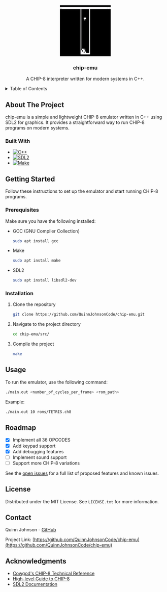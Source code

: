 
<!-- PROJECT LOGO -->
<div align="center">
  <a href="https://github.com/QuinnJohnsonCode/chip-emu">
    <img src="demos/tetris.gif" alt="Tetris running in Chip-8 Emulator" width="160" height="160">
  </a>

<h3 align="center">chip-emu</h3>

  <p align="center">
    A CHIP-8 interpreter written for modern systems in C++.
  </p>
</div>


<!-- TABLE OF CONTENTS -->
<details>
  <summary>Table of Contents</summary>
  <ol>
    <li>
      <a href="#about-the-project">About The Project</a>
      <ul>
        <li><a href="#built-with">Built With</a></li>
      </ul>
    </li>
    <li>
      <a href="#getting-started">Getting Started</a>
      <ul>
        <li><a href="#prerequisites">Prerequisites</a></li>
        <li><a href="#installation">Installation</a></li>
      </ul>
    </li>
    <li><a href="#usage">Usage</a></li>
    <li><a href="#roadmap">Roadmap</a></li>
    <li><a href="#license">License</a></li>
    <li><a href="#contact">Contact</a></li>
    <li><a href="#acknowledgments">Acknowledgments</a></li>
  </ol>
</details>


<!-- ABOUT THE PROJECT -->
## About The Project

chip-emu is a simple and lightweight CHIP-8 emulator written in C++ using SDL2 for graphics. It provides a straightforward way to run CHIP-8 programs on modern systems.


### Built With

* [![C++](https://img.shields.io/badge/C++-00599C?style=for-the-badge&logo=c%2B%2B&logoColor=white)](https://isocpp.org/)
* [![SDL2](https://img.shields.io/badge/SDL2-000000?style=for-the-badge&logo=sdl&logoColor=white)][SDL-url]
* [![Make](https://img.shields.io/badge/Make-065535?style=for-the-badge&logo=gnu&logoColor=white)](https://www.gnu.org/software/make/)


<!-- GETTING STARTED -->
## Getting Started

Follow these instructions to set up the emulator and start running CHIP-8 programs.

### Prerequisites

Make sure you have the following installed:

* GCC (GNU Compiler Collection)
  ```sh
  sudo apt install gcc
  ```
* Make
  ```sh
  sudo apt install make
  ```
* SDL2
  ```sh
  sudo apt install libsdl2-dev
  ```

### Installation

1. Clone the repository
   ```sh
   git clone https://github.com/QuinnJohnsonCode/chip-emu.git
   ```
2. Navigate to the project directory
   ```sh
   cd chip-emu/src/
   ```
3. Compile the project
   ```sh
   make
   ```


<!-- USAGE EXAMPLES -->
## Usage

To run the emulator, use the following command:
```sh
./main.out <number_of_cycles_per_frame> <rom_path>
```

Example:
```sh
./main.out 10 roms/TETRIS.ch8
```

<!-- ROADMAP -->
## Roadmap

- [x] Implement all 36 OPCODES
- [x] Add keypad support
- [x] Add debugging features
- [ ] Implement sound support
- [ ] Support more CHIP-8 variations

See the [open issues](https://github.com/QuinnJohnsonCode/chip-emu/issues) for a full list of proposed features and known issues.

<!-- LICENSE -->
## License

Distributed under the MIT License. See `LICENSE.txt` for more information.


<!-- CONTACT -->
## Contact

Quinn Johnson - [GitHub](https://github.com/QuinnJohnsonCode)

Project Link: [https://github.com/QuinnJohnsonCode/chip-emu](https://github.com/QuinnJohnsonCode/chip-emu)


<!-- ACKNOWLEDGMENTS -->
## Acknowledgments

* [Cowgod's CHIP-8 Technical Reference](http://devernay.free.fr/hacks/chip8/C8TECH10.HTM)
* [High-level Guide to CHIP-8](https://tobiasvl.github.io/blog/write-a-chip-8-emulator/)
* [SDL2 Documentation](https://wiki.libsdl.org/)


<!-- MARKDOWN LINKS & IMAGES -->
[SDL-url]: https://www.libsdl.org/

